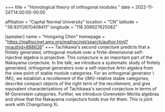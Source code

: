 +++
title = "Homological theory of orthogonal modules "
date = 2022-11-24T14:00:00-00:00

affiliation = "Capital Normal University"
location = "CN"
latitude = "39.93112670408411"
longitude = "116.308927625082"

[speaker]
  name = "Hongxing Chen"
  homepage = "https://mathscinet.ams.org/mathscinet/search/author.html?mrauthid=888626"
+++
Tachikawa's second conjecture predicts that a finitely generated, orthogonal module over a finite-dimensional self-injective algebra is projective. This conjecture is an important part of the Nakayama conjecture. In the talk, we introduce a systematic study of finitely generated, orthogonal generators over a self-injective Artin algebra from the view point of stable module categories. For an orthogonal generator \\(M\\), we establish a recollement of the \\(M\\)-relative stable categories, describe compact objects of the right term of the recollement, and give equivalent characterizations of Tachikawa's second conjecture in terms of M-Gorenstein categories. Further, we introduce Gorenstein-Morita algebras and show that the Nakayama conjecture holds true for them. This is joint work with Changchang Xi. 